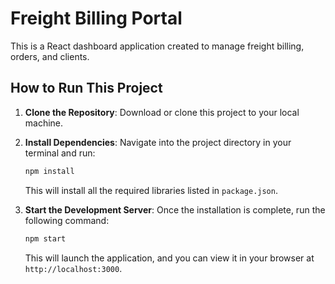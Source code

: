 # Freight Billing Portal

This is a React dashboard application created to manage freight billing, orders, and clients.

## How to Run This Project

1.  **Clone the Repository**:
    Download or clone this project to your local machine.

2.  **Install Dependencies**:
    Navigate into the project directory in your terminal and run:
    ```bash
    npm install
    ```
    This will install all the required libraries listed in `package.json`.

3.  **Start the Development Server**:
    Once the installation is complete, run the following command:
    ```bash
    npm start
    ```
    This will launch the application, and you can view it in your browser at `http://localhost:3000`.